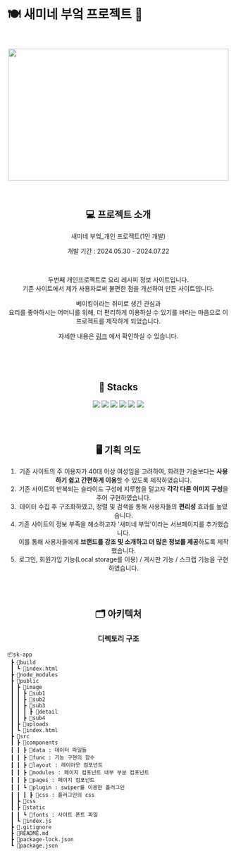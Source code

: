 # 🍽️ 새미네 부엌 프로젝트 🍱

<br />

<p align="center">
  <img src="https://github.com/user-attachments/assets/5cd6e13a-67a8-4d48-b5b5-57934d30648d" width="500" height="300">
</p>

<br />

<div align=center> 
  
  ## 💻 프로젝트 소개 
  <p>새미네 부엌_개인 프로젝트(1인 개발) </p>
  <p>개발 기간 : 2024.05.30 - 2024.07.22 </p> <br />
  <p> 두번째 개인프로젝트로 요리 레시피 정보 사이트입니다. <br /> 기존 사이트에서 제가 사용자로써 불편한 점을 개선하여 만든 사이트입니다.</p>
  베이킹이라는 취미로 생긴 관심과 <br />
  요리를 좋아하시는 어머니를 위해, 더 편리하게 이용하실 수 있기를 바라는 마음으로 이 프로젝트를 제작하게 되었습니다.
  
 자세한 내용은 [링크](https://www.notion.so/_-1-503ca1ff9d1245038a41eeda5ee7da34) 에서 확인하실 수 있습니다. 


<br />

<br />

<br />

## 🔧 Stacks
<img src="https://img.shields.io/badge/HTML-E34F26?style=flat-square&logo=HTML5&logoColor=white"/> <img src="https://img.shields.io/badge/CSS-1572B6?style=flat-square&logo=CSS3&logoColor=white"/> <img src="https://img.shields.io/badge/JavaScript-F7DF1E?style=flat-square&logo=javascript&logoColor=white"/> <img src="https://img.shields.io/badge/React-61DAFB?style=flat-square&logo=react&logoColor=white"/> <img src="https://img.shields.io/badge/Sass-CC6699?style=flat-square&logo=sass&logoColor=white"/> <img src="https://img.shields.io/badge/jQuery-0769AD?style=flat-square&logo=jquery&logoColor=white"/>


<br />
<br />

## 🖥️ 기획 의도
1. 기존 사이트의 주 이용자가 40대 이상 여성임을 고려하여, 화려한 기술보다는 **사용하기 쉽고 간편하게 이용**할 수 있도록 제작하였습니다.
2. 기존 사이트의 반복되는 슬라이드 구성에 지루함을 덜고자 **각각 다른 이미지 구성**을 주어 구현하였습니다.
3. 데이터 수집 후 구조화하였고, 정렬 및 검색을 통해 사용자들의 **편리성** 효과를 높였습니다.
4. 기존 사이트의 정보 부족을 해소하고자 '새미네 부엌'이라는 서브페이지를 추가했습니다. <br />
   이를 통해 사용자들에게 **브랜드를 강조 및 소개하고 더 많은 정보를 제공**하도록 제작했습니다.
6. 로그인, 회원가입 기능(Local storage를 이용) / 게시판 기능 / 스크랩 기능을 구현하였습니다.


<br />
<br />

## 🗂️ 아키텍처
### 디렉토리 구조

</div>

```
📦sk-app
 ┣ 📂build
 ┃ ┗ 📜index.html
 ┣ 📂node_modules
 ┣ 📂public
 ┃ ┣ 📂image
 ┃ ┃ ┣ 📂sub1
 ┃ ┃ ┣ 📂sub2
 ┃ ┃ ┣ 📂sub3
 ┃ ┃ ┃ ┣ 📂detail
 ┃ ┃ ┣ 📂sub4
 ┃ ┣ 📂uploads
 ┃ ┗ 📜index.html
 ┣ 📂src
 ┃ ┣ 📂components
 ┃ ┃ ┣ 📂data : 데이터 파일들
 ┃ ┃ ┣ 📂func : 기능 구현의 함수 
 ┃ ┃ ┣ 📂layout : 레이아웃 컴포넌트
 ┃ ┃ ┣ 📂modules : 페이지 컴포넌트 내부 부분 컴포넌트
 ┃ ┃ ┣ 📂pages : 페이지 컴포넌트
 ┃ ┃ ┗ 📂plugin : swiper를 이용한 플러그인
 ┃ ┃ ┃ ┣ 📂css : 플러그인의 css
 ┃ ┣ 📂css
 ┃ ┣ 📂static
 ┃ ┃ ┗ 📂fonts : 사이트 폰트 파일
 ┃ ┗ 📜index.js
 ┣ 📜.gitignore
 ┣ 📜README.md
 ┣ 📜package-lock.json
 ┗ 📜package.json
```
